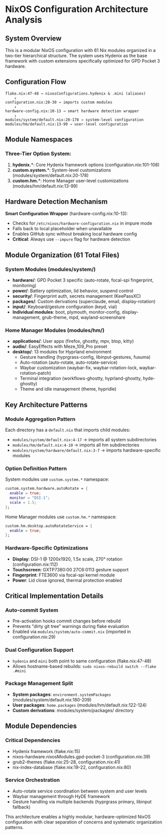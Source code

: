 # NixOS Configuration Architecture Analysis

## System Overview

This is a modular NixOS configuration with 61 Nix modules organized in a two-tier hierarchical structure. The system uses Hydenix as the base framework with custom extensions specifically optimized for GPD Pocket 3 hardware.

## Configuration Flow

```
flake.nix:47-48 → nixosConfigurations.hydenix & .mini (aliases)
    ↓
configuration.nix:28-30 → imports custom modules
    ↓
hardware-config.nix:10-13 → smart hardware detection wrapper
    ↓
modules/system/default.nix:20-178 → system-level configuration
modules/hm/default.nix:13-99 → user-level configuration
```

## Module Namespaces

### Three-Tier Option System:
1. **hydenix.***: Core Hydenix framework options (configuration.nix:101-108)
2. **custom.system.***: System-level customizations (modules/system/default.nix:20-178)
3. **custom.hm.***: Home Manager user-level customizations (modules/hm/default.nix:13-99)

## Hardware Detection Mechanism

**Smart Configuration Wrapper** (hardware-config.nix:10-13):
- Checks for `/etc/nixos/hardware-configuration.nix` in impure mode
- Falls back to local placeholder when unavailable
- Enables GitHub sync without breaking local hardware config
- **Critical**: Always use `--impure` flag for hardware detection

## Module Organization (61 Total Files)

### System Modules (modules/system/)
- **hardware/**: GPD Pocket 3 specific (auto-rotate, focal-spi fingerprint, monitoring)
- **power/**: Battery optimization, lid behavior, suspend control
- **security/**: Fingerprint auth, secrets management (KeePassXC)
- **packages/**: Custom derivations (superclaude, email, display-rotation)
- **input/**: Keyboard/gesture configuration (keyd, vial)
- **Individual modules**: boot, plymouth, monitor-config, display-management, grub-theme, mpd, wayland-screenshare

### Home Manager Modules (modules/hm/)
- **applications/**: User apps (firefox, ghostty, mpv, btop, kitty)
- **audio/**: EasyEffects with Meze_109_Pro preset
- **desktop/**: 13 modules for Hyprland environment
  - Gesture handling (hyprgrass-config, libinput-gestures, fusuma)
  - Auto-rotation (auto-rotate, auto-rotate-service)
  - Waybar customization (waybar-fix, waybar-rotation-lock, waybar-rotation-patch)
  - Terminal integration (workflows-ghostty, hyprland-ghostty, hyde-ghostty)
  - Theme and idle management (theme, hypridle)

## Key Architecture Patterns

### Module Aggregation Pattern
Each directory has a `default.nix` that imports child modules:
- `modules/system/default.nix:4-17` → imports all system subdirectories
- `modules/hm/default.nix:4-10` → imports all hm subdirectories
- `modules/system/hardware/default.nix:3-7` → imports hardware-specific modules

### Option Definition Pattern
System modules use `custom.system.*` namespace:
```nix
custom.system.hardware.autoRotate = {
  enable = true;
  monitor = "DSI-1";
  scale = 1.5;
};
```

Home Manager modules use `custom.hm.*` namespace:
```nix
custom.hm.desktop.autoRotateService = {
  enable = true;
};
```

### Hardware-Specific Optimizations
- **Display**: DSI-1 @ 1200x1920, 1.5x scale, 270° rotation (configuration.nix:112)
- **Touchscreen**: GXTP7380:00 27C6:0113 gesture support
- **Fingerprint**: FTE3600 via focal-spi kernel module
- **Power**: Lid close ignored, thermal protection enabled

## Critical Implementation Details

### Auto-commit System
- Pre-activation hooks commit changes before rebuild
- Prevents "dirty git tree" warnings during flake evaluation
- Enabled via `modules/system/auto-commit.nix` (imported in configuration.nix:29)

### Dual Configuration Support
- `hydenix` and `mini` both point to same configuration (flake.nix:47-48)
- Allows hostname-based rebuilds: `sudo nixos-rebuild switch --flake .#mini`

### Package Management Split
- **System packages**: `environment.systemPackages` (modules/system/default.nix:180-209)
- **User packages**: `home.packages` (modules/hm/default.nix:122-124)
- **Custom derivations**: modules/system/packages/ directory

## Module Dependencies

### Critical Dependencies
- Hydenix framework (flake.nix:15)
- nixos-hardware.nixosModules.gpd-pocket-3 (configuration.nix:39)
- grub2-themes (flake.nix:25-28, configuration.nix:41)
- nix-index-database (flake.nix:19-22, configuration.nix:80)

### Service Orchestration
- Auto-rotate service coordination between system and user levels
- Waybar management through HyDE framework
- Gesture handling via multiple backends (hyprgrass primary, libinput fallback)

This architecture enables a highly modular, hardware-optimized NixOS configuration with clear separation of concerns and systematic organization patterns.